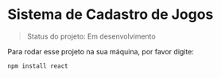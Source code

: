 <h1> Sistema de Cadastro de Jogos</h1>

 > Status do projeto: Em desenvolvimento
 
 Para rodar esse projeto na sua máquina, por favor digite:
 
 ```
 npm install react
 ```
